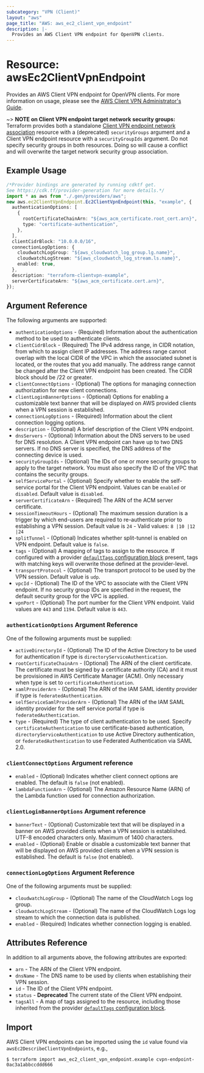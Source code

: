 ```yaml
---
subcategory: "VPN (Client)"
layout: "aws"
page_title: "AWS: aws_ec2_client_vpn_endpoint"
description: |-
  Provides an AWS Client VPN endpoint for OpenVPN clients.
---
```


# Resource: awsEc2ClientVpnEndpoint

Provides an AWS Client VPN endpoint for OpenVPN clients. For more information on usage, please see the
[AWS Client VPN Administrator's Guide](https://docs.aws.amazon.com/vpn/latest/clientvpn-admin/what-is.html).

\~> **NOTE on Client VPN endpoint target network security groups:** Terraform provides both a standalone [Client VPN endpoint network association](ec2_client_vpn_network_association.html) resource with a (deprecated) `securityGroups` argument and a Client VPN endpoint resource with a `securityGroupIds` argument. Do not specify security groups in both resources. Doing so will cause a conflict and will overwrite the target network security group association.

## Example Usage

```typescript
/*Provider bindings are generated by running cdktf get.
See https://cdk.tf/provider-generation for more details.*/
import * as aws from "./.gen/providers/aws";
new aws.ec2ClientVpnEndpoint.Ec2ClientVpnEndpoint(this, "example", {
  authenticationOptions: [
    {
      rootCertificateChainArn: "${aws_acm_certificate.root_cert.arn}",
      type: "certificate-authentication",
    },
  ],
  clientCidrBlock: "10.0.0.0/16",
  connectionLogOptions: {
    cloudwatchLogGroup: "${aws_cloudwatch_log_group.lg.name}",
    cloudwatchLogStream: "${aws_cloudwatch_log_stream.ls.name}",
    enabled: true,
  },
  description: "terraform-clientvpn-example",
  serverCertificateArn: "${aws_acm_certificate.cert.arn}",
});

```

## Argument Reference

The following arguments are supported:

* `authenticationOptions` - (Required) Information about the authentication method to be used to authenticate clients.
* `clientCidrBlock` - (Required) The IPv4 address range, in CIDR notation, from which to assign client IP addresses. The address range cannot overlap with the local CIDR of the VPC in which the associated subnet is located, or the routes that you add manually. The address range cannot be changed after the Client VPN endpoint has been created. The CIDR block should be /22 or greater.
* `clientConnectOptions` - (Optional) The options for managing connection authorization for new client connections.
* `clientLoginBannerOptions` - (Optional) Options for enabling a customizable text banner that will be displayed on AWS provided clients when a VPN session is established.
* `connectionLogOptions` - (Required) Information about the client connection logging options.
* `description` - (Optional) A brief description of the Client VPN endpoint.
* `dnsServers` - (Optional) Information about the DNS servers to be used for DNS resolution. A Client VPN endpoint can have up to two DNS servers. If no DNS server is specified, the DNS address of the connecting device is used.
* `securityGroupIds` - (Optional) The IDs of one or more security groups to apply to the target network. You must also specify the ID of the VPC that contains the security groups.
* `selfServicePortal` - (Optional) Specify whether to enable the self-service portal for the Client VPN endpoint. Values can be `enabled` or `disabled`. Default value is `disabled`.
* `serverCertificateArn` - (Required) The ARN of the ACM server certificate.
* `sessionTimeoutHours` - (Optional) The maximum session duration is a trigger by which end-users are required to re-authenticate prior to establishing a VPN session. Default value is `24` - Valid values: `8 |10 |12 |24`
* `splitTunnel` - (Optional) Indicates whether split-tunnel is enabled on VPN endpoint. Default value is `false`.
* `tags` - (Optional) A mapping of tags to assign to the resource. If configured with a provider [`defaultTags` configuration block](https://registry.terraform.io/providers/hashicorp/aws/latest/docs#default_tags-configuration-block) present, tags with matching keys will overwrite those defined at the provider-level.
* `transportProtocol` - (Optional) The transport protocol to be used by the VPN session. Default value is `udp`.
* `vpcId` - (Optional) The ID of the VPC to associate with the Client VPN endpoint. If no security group IDs are specified in the request, the default security group for the VPC is applied.
* `vpnPort` - (Optional) The port number for the Client VPN endpoint. Valid values are `443` and `1194`. Default value is `443`.

### `authenticationOptions` Argument Reference

One of the following arguments must be supplied:

* `activeDirectoryId` - (Optional) The ID of the Active Directory to be used for authentication if type is `directoryServiceAuthentication`.
* `rootCertificateChainArn` - (Optional) The ARN of the client certificate. The certificate must be signed by a certificate authority (CA) and it must be provisioned in AWS Certificate Manager (ACM). Only necessary when type is set to `certificateAuthentication`.
* `samlProviderArn` - (Optional) The ARN of the IAM SAML identity provider if type is `federatedAuthentication`.
* `selfServiceSamlProviderArn` - (Optional) The ARN of the IAM SAML identity provider for the self service portal if type is `federatedAuthentication`.
* `type` - (Required) The type of client authentication to be used. Specify `certificateAuthentication` to use certificate-based authentication, `directoryServiceAuthentication` to use Active Directory authentication, or `federatedAuthentication` to use Federated Authentication via SAML 2.0.

### `clientConnectOptions` Argument reference

* `enabled` - (Optional) Indicates whether client connect options are enabled. The default is `false` (not enabled).
* `lambdaFunctionArn` - (Optional) The Amazon Resource Name (ARN) of the Lambda function used for connection authorization.

### `clientLoginBannerOptions` Argument reference

* `bannerText` - (Optional) Customizable text that will be displayed in a banner on AWS provided clients when a VPN session is established. UTF-8 encoded characters only. Maximum of 1400 characters.
* `enabled` - (Optional) Enable or disable a customizable text banner that will be displayed on AWS provided clients when a VPN session is established. The default is `false` (not enabled).

### `connectionLogOptions` Argument Reference

One of the following arguments must be supplied:

* `cloudwatchLogGroup` - (Optional) The name of the CloudWatch Logs log group.
* `cloudwatchLogStream` - (Optional) The name of the CloudWatch Logs log stream to which the connection data is published.
* `enabled` - (Required) Indicates whether connection logging is enabled.

## Attributes Reference

In addition to all arguments above, the following attributes are exported:

* `arn` - The ARN of the Client VPN endpoint.
* `dnsName` - The DNS name to be used by clients when establishing their VPN session.
* `id` - The ID of the Client VPN endpoint.
* `status` - **Deprecated** The current state of the Client VPN endpoint.
* `tagsAll` - A map of tags assigned to the resource, including those inherited from the provider [`defaultTags` configuration block](https://registry.terraform.io/providers/hashicorp/aws/latest/docs#default_tags-configuration-block).

## Import

AWS Client VPN endpoints can be imported using the `id` value found via `awsEc2DescribeClientVpnEndpoints`, e.g.,

```console
$ terraform import aws_ec2_client_vpn_endpoint.example cvpn-endpoint-0ac3a1abbccddd666
```
